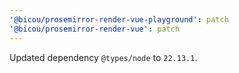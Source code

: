 ```yaml
---
'@bicou/prosemirror-render-vue-playground': patch
'@bicou/prosemirror-render-vue': patch
---
```


Updated dependency `@types/node` to `22.13.1`.
